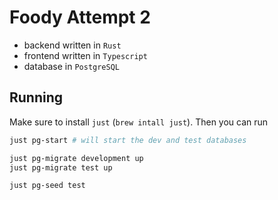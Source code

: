 # Foody Attempt 2

* backend written in `Rust`
* frontend written in `Typescript`
* database in `PostgreSQL`


## Running

Make sure to install `just` (`brew intall just`).
Then you can run 

```sh
just pg-start # will start the dev and test databases

just pg-migrate development up
just pg-migrate test up 

just pg-seed test
```
